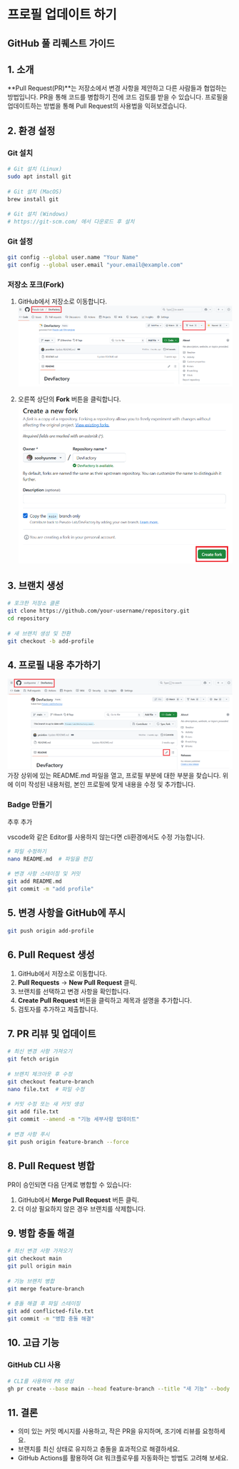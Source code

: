 # 프로필 업데이트 하기 

## GitHub 풀 리퀘스트 가이드

## 1. 소개
**Pull Request(PR)**는 저장소에서 변경 사항을 제안하고 다른 사람들과 협업하는 방법입니다. PR을 통해 코드를 병합하기 전에 코드 검토를 받을 수 있습니다.
프로필을 업데이트하는 방법을 통해 Pull Request의 사용법을 익혀보겠습니다.

## 2. 환경 설정
### Git 설치
```sh
# Git 설치 (Linux)
sudo apt install git

# Git 설치 (MacOS)
brew install git

# Git 설치 (Windows)
# https://git-scm.com/ 에서 다운로드 후 설치
```

### Git 설정
```sh
git config --global user.name "Your Name"
git config --global user.email "your.email@example.com"
```

### 저장소 포크(Fork)
1. GitHub에서 저장소로 이동합니다.
![](../assets/imgs/git-tutorial-step1.png)

1. 오른쪽 상단의 **Fork** 버튼을 클릭합니다.
![](../assets/imgs/git-tutorial-step2.png)

## 3. 브랜치 생성
```sh
# 포크한 저장소 클론
git clone https://github.com/your-username/repository.git
cd repository

# 새 브랜치 생성 및 전환
git checkout -b add-profile
```

## 4. 프로필 내용 추가하기
![](../assets/imgs/git-tutorial-step3.png)
가장 상위에 있는 README.md 파일을 열고, 프로필 부분에 대한 부분을 찾습니다.
위에 이미 작성된 내용처럼, 본인 프로필에 맞게 내용을 수정 및 추가합니다.

### Badge 만들기
추후 추가

vscode와 같은 Editor를 사용하지 않는다면 cli환경에서도 수정 가능합니다.
```sh
# 파일 수정하기
nano README.md  # 파일을 편집

# 변경 사항 스테이징 및 커밋
git add README.md
git commit -m "add profile"
```

## 5. 변경 사항을 GitHub에 푸시
```sh
git push origin add-profile
```

## 6. Pull Request 생성
1. GitHub에서 저장소로 이동합니다.
2. **Pull Requests** → **New Pull Request** 클릭.
3. 브랜치를 선택하고 변경 사항을 확인합니다.
4. **Create Pull Request** 버튼을 클릭하고 제목과 설명을 추가합니다.
5. 검토자를 추가하고 제출합니다.

## 7. PR 리뷰 및 업데이트
```sh
# 최신 변경 사항 가져오기
git fetch origin

# 브랜치 체크아웃 후 수정
git checkout feature-branch
nano file.txt  # 파일 수정

# 커밋 수정 또는 새 커밋 생성
git add file.txt
git commit --amend -m "기능 세부사항 업데이트"

# 변경 사항 푸시
git push origin feature-branch --force
```

## 8. Pull Request 병합
PR이 승인되면 다음 단계로 병합할 수 있습니다:
1. GitHub에서 **Merge Pull Request** 버튼 클릭.
2. 더 이상 필요하지 않은 경우 브랜치를 삭제합니다.

## 9. 병합 충돌 해결
```sh
# 최신 변경 사항 가져오기
git checkout main
git pull origin main

# 기능 브랜치 병합
git merge feature-branch

# 충돌 해결 후 파일 스테이징
git add conflicted-file.txt
git commit -m "병합 충돌 해결"
```

## 10. 고급 기능
### GitHub CLI 사용
```sh
# CLI를 사용하여 PR 생성
gh pr create --base main --head feature-branch --title "새 기능" --body "변경 사항 설명"
```

## 11. 결론
- 의미 있는 커밋 메시지를 사용하고, 작은 PR을 유지하며, 조기에 리뷰를 요청하세요.
- 브랜치를 최신 상태로 유지하고 충돌을 효과적으로 해결하세요.
- GitHub Actions를 활용하여 Git 워크플로우를 자동화하는 방법도 고려해 보세요.
